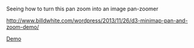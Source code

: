 Seeing how to turn this pan zoom into an image pan-zoomer

http://www.billdwhite.com/wordpress/2013/11/26/d3-minimap-pan-and-zoom-demo/

[Demo](https://mhkeller.github.io/pan-zoom-test)